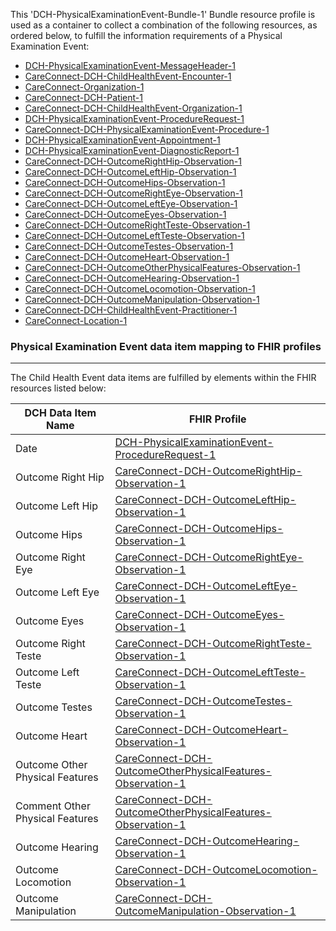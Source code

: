 This 'DCH-PhysicalExaminationEvent-Bundle-1' Bundle resource profile is used as a container to collect a combination of the following resources, as ordered below, to fulfill the information requirements of a Physical Examination Event:

- [DCH-PhysicalExaminationEvent-MessageHeader-1]
- [CareConnect-DCH-ChildHealthEvent-Encounter-1]
- [CareConnect-Organization-1]
- [CareConnect-DCH-Patient-1]
- [CareConnect-DCH-ChildHealthEvent-Organization-1]
- [DCH-PhysicalExaminationEvent-ProcedureRequest-1] 
- [CareConnect-DCH-PhysicalExaminationEvent-Procedure-1]
- [DCH-PhysicalExaminationEvent-Appointment-1]
- [DCH-PhysicalExaminationEvent-DiagnosticReport-1]
- [CareConnect-DCH-OutcomeRightHip-Observation-1]
- [CareConnect-DCH-OutcomeLeftHip-Observation-1]
- [CareConnect-DCH-OutcomeHips-Observation-1]
- [CareConnect-DCH-OutcomeRightEye-Observation-1]
- [CareConnect-DCH-OutcomeLeftEye-Observation-1]
- [CareConnect-DCH-OutcomeEyes-Observation-1]
- [CareConnect-DCH-OutcomeRightTeste-Observation-1]
- [CareConnect-DCH-OutcomeLeftTeste-Observation-1]
- [CareConnect-DCH-OutcomeTestes-Observation-1]
- [CareConnect-DCH-OutcomeHeart-Observation-1]
- [CareConnect-DCH-OutcomeOtherPhysicalFeatures-Observation-1]
- [CareConnect-DCH-OutcomeHearing-Observation-1]
- [CareConnect-DCH-OutcomeLocomotion-Observation-1]
- [CareConnect-DCH-OutcomeManipulation-Observation-1]
- [CareConnect-DCH-ChildHealthEvent-Practitioner-1]
- [CareConnect-Location-1]



### Physical Examination Event data item mapping to FHIR profiles ###
----------
The Child Health Event data items are fulfilled by elements within the FHIR resources listed below:

| DCH Data Item Name              | FHIR Profile                                                 |
|---------------------------------|--------------------------------------------------------------|
| Date                            | [DCH-PhysicalExaminationEvent-ProcedureRequest-1]              |
| Outcome Right Hip               | [CareConnect-DCH-OutcomeRightHip-Observation-1]              |
| Outcome Left Hip                | [CareConnect-DCH-OutcomeLeftHip-Observation-1]               |
| Outcome Hips                    | [CareConnect-DCH-OutcomeHips-Observation-1]                  |
| Outcome Right Eye               | [CareConnect-DCH-OutcomeRightEye-Observation-1]              |
| Outcome Left Eye                | [CareConnect-DCH-OutcomeLeftEye-Observation-1]               |
| Outcome Eyes                    | [CareConnect-DCH-OutcomeEyes-Observation-1]                  |
| Outcome Right Teste             | [CareConnect-DCH-OutcomeRightTeste-Observation-1]            |
| Outcome Left Teste              | [CareConnect-DCH-OutcomeLeftTeste-Observation-1]             |
| Outcome Testes                  | [CareConnect-DCH-OutcomeTestes-Observation-1]                |
| Outcome Heart                   | [CareConnect-DCH-OutcomeHeart-Observation-1]                 |
| Outcome Other Physical Features | [CareConnect-DCH-OutcomeOtherPhysicalFeatures-Observation-1] |
| Comment Other Physical Features | [CareConnect-DCH-OutcomeOtherPhysicalFeatures-Observation-1] |
| Outcome Hearing                 | [CareConnect-DCH-OutcomeHearing-Observation-1]               |
| Outcome Locomotion              | [CareConnect-DCH-OutcomeLocomotion-Observation-1]            |
| Outcome Manipulation            | [CareConnect-DCH-OutcomeManipulation-Observation-1]          |
                                                                                                   

[DCH-PhysicalExaminationEvent-MessageHeader-1]:dch-physicalexaminationevent-messageheader-1.html
[CareConnect-DCH-ChildHealthEvent-Encounter-1]:careconnect-dch-childhealthevent-encounter-1.html
[CareConnect-Organization-1]:careconnect-organization-1.html
[CareConnect-DCH-Patient-1]:careconnect-dch-patient-1.html
[CareConnect-DCH-ChildHealthEvent-Organization-1]:careconnect-dch-childhealthevent-organization-1.html
[DCH-PhysicalExaminationEvent-ProcedureRequest-1]:dch-physicalexaminationevent-procedurerequest-1.html 
[DCH-PhysicalExaminationEvent-Appointment-1]:dch-physicalexaminationevent-appointment-1.html 
[CareConnect-DCH-PhysicalExaminationEvent-Procedure-1]:careconnect-dch-physicalexaminationevent-procedure-1.html
[CareConnect-DCH-ChildHealthEvent-Practitioner-1]:careconnect-dch-childhealthevent-practitioner-1.html
[CareConnect-Location-1]:careconnect-location-1.html
[DCH-PhysicalExaminationEvent-DiagnosticReport-1]:dch-physicalexaminationevent-diagnosticreport-1.html
[CareConnect-DCH-OutcomeRightHip-Observation-1]:careconnect-dch-outcomerighthip-observation-1.html
[CareConnect-DCH-OutcomeLeftHip-Observation-1]:careconnect-dch-outcomelefthip-observation-1.html
[CareConnect-DCH-OutcomeHips-Observation-1]:careconnect-dch-outcomehips-observation-1.html
[CareConnect-DCH-OutcomeRightEye-Observation-1]:careconnect-dch-outcomerighteye-observation-1.html
[CareConnect-DCH-OutcomeLeftEye-Observation-1]:careconnect-dch-outcomelefteye-observation-1.html
[CareConnect-DCH-OutcomeEyes-Observation-1]:careconnect-dch-outcomeeyes-observation-1.html
[CareConnect-DCH-OutcomeRightTeste-Observation-1]:careconnect-dch-outcomerightteste-observation-1.html
[CareConnect-DCH-OutcomeLeftTeste-Observation-1]:careconnect-dch-outcomeleftteste-observation-1.html
[CareConnect-DCH-OutcomeTestes-Observation-1]:careconnect-dch-outcometestes-observation-1.html
[CareConnect-DCH-OutcomeHeart-Observation-1]:careconnect-dch-outcomeheart-observation-1.html
[CareConnect-DCH-OutcomeOtherPhysicalFeatures-Observation-1]:careconnect-dch-outcomeotherphysicalfeatures-observation-1.html
[CareConnect-DCH-OutcomeHearing-Observation-1]:careconnect-dch-outcomehearing-observation-1.html
[CareConnect-DCH-OutcomeLocomotion-Observation-1]:careconnect-dch-outcomelocomotion-observation-1.html
[CareConnect-DCH-OutcomeManipulation-Observation-1]:careconnect-dch-outcomemanipulation-observation-1.html

